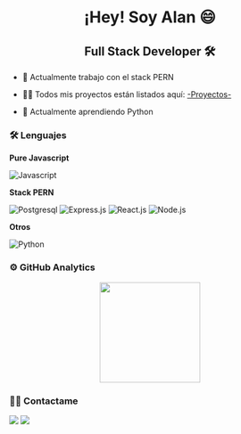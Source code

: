 <h1 align="center" > ¡Hey! Soy Alan 😄 </h1>

<h2 align="center" > Full Stack Developer 🛠 </h2>

- 🔭 Actualmente trabajo con el stack PERN

- 👨‍💻 Todos mis proyectos están listados aquí: <a href="https://github.com/Alanoterohs/linksProyectos">-Proyectos-</a>

- 🌱 Actualmente aprendiendo Python

### 🛠 Lenguajes

**Pure Javascript**

![Javascript](https://img.shields.io/badge/JavaScript-181824?style=for-the-badge&logo=javascript&logoColor=F7DF1E)

**Stack PERN** 

![Postgresql](https://img.shields.io/badge/PostgreSQL-316192?style=for-the-badge&logo=postgresql&logoColor=white)
![Express.js](https://img.shields.io/badge/Express.js-161B22?style=for-the-badge)
![React.js](https://img.shields.io/badge/React-20232A?style=for-the-badge&logo=react&logoColor=61DAFB)
![Node.js](https://img.shields.io/badge/Node.js-43853D?style=for-the-badge&logo=node.js&logoColor=white)

**Otros**

![Python](https://img.shields.io/badge/Python-0f3491?style=for-the-badge&logo=python&logoColor=white)

### ⚙️ GitHub Analytics

<p align="center" >
  <a href="https://github.com/alanoterohs/convoychat">
    <img height="180em" src="https://github-readme-stats-eight-theta.vercel.app/api/top-langs/?username=alanoterohs&layout=compact&langs_count=8&theme=algolia"/>
  </a>
</p>

### 🤝🏻 Contactame
  
<p>
  <a href="https://www.linkedin.com/in/alanoterohs/"><img src="https://img.shields.io/badge/-AlanOtero-0077B5?style=flat&logo=Linkedin&logoColor=white"/></a>
  <a href="mailto:alanoterohs@gmail.com"><img src="https://img.shields.io/badge/-alanoterohs@gmail.com-D14836?style=flat&logo=Gmail&logoColor=white"/></a>
</p>


<!--
**Alanoterohs/Alanoterohs** is a ✨ _special_ ✨ repository because its `README.md` (this file) appears on your GitHub profile.

Here are some ideas to get you started:

- 🔭 I’m currently working on ...
- 🌱 I’m currently learning ...
- 👯 I’m looking to collaborate on ...
- 🤔 I’m looking for help with ...
- 💬 Ask me about ...
- 📫 How to reach me: ...
- 😄 Pronouns: ...
- ⚡ Fun fact: ...
-->

